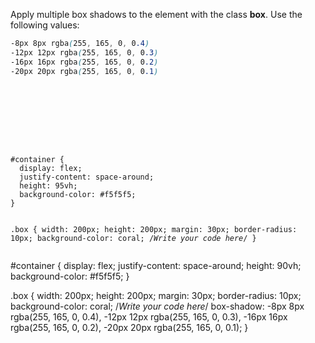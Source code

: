Apply multiple box shadows to the element with
the class **box**. Use the following values:

```css
-8px 8px rgba(255, 165, 0, 0.4)
-12px 12px rgba(255, 165, 0, 0.3)
-16px 16px rgba(255, 165, 0, 0.2)
-20px 20px rgba(255, 165, 0, 0.1)
```

<codeblock language="css" type="exercise" testMode="fixedInput">
<code>
<panel language="html">
<div id="container">
  <div class="box"></div>
</div>
</panel>
<panel language="css">
#container {
  display: flex;
  justify-content: space-around;
  height: 95vh;
  background-color: #f5f5f5;
}

.box {
  width: 200px;
  height: 200px;
  margin: 30px;
  border-radius: 10px;
  background-color: coral;
  /*Write your code here*/
}
</panel>
</code>

<solution>
#container {
  display: flex;
  justify-content: space-around;
  height: 90vh;
  background-color: #f5f5f5;
}

.box {
  width: 200px;
  height: 200px;
  margin: 30px;
  border-radius: 10px;
  background-color: coral;
  /*Write your code here*/
  box-shadow:
    -8px 8px rgba(255, 165, 0, 0.4),
    -12px 12px rgba(255, 165, 0, 0.3),
    -16px 16px rgba(255, 165, 0, 0.2),
    -20px 20px rgba(255, 165, 0, 0.1);
}
</solution>
</codeblock>
